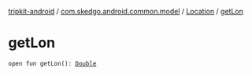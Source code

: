 [tripkit-android](../../index.md) / [com.skedgo.android.common.model](../index.md) / [Location](index.md) / [getLon](./get-lon.md)

# getLon

`open fun getLon(): `[`Double`](https://kotlinlang.org/api/latest/jvm/stdlib/kotlin/-double/index.html)